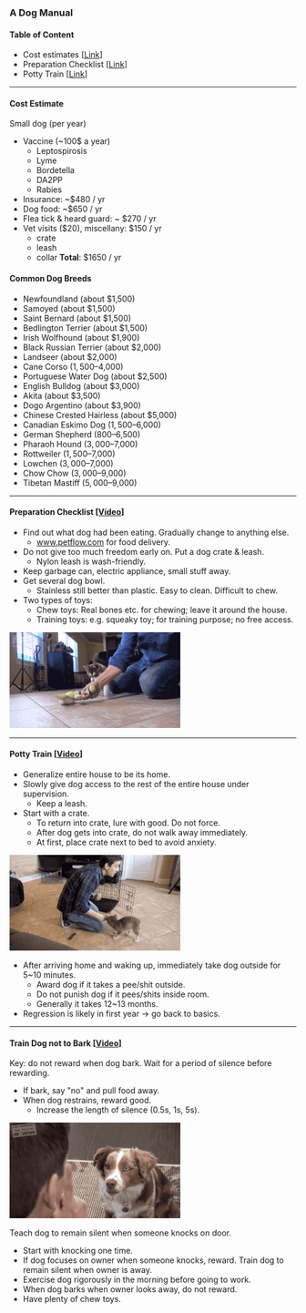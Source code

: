 ### A Dog Manual

#### Table of Content
* Cost estimates [[Link](#cost-estimate)]
* Preparation Checklist [[Link](#Preparation-Checklist)]
* Potty Train [[Link](#Potty-Train)]

___
#### Cost Estimate
Small dog (per year)
* Vaccine (~100$ a year)
  - Leptospirosis
  - Lyme
  - Bordetella
  - DA2PP
  - Rabies
* Insurance: ~$480 / yr
* Dog food: ~$650 / yr
* Flea tick & heard guard: ~ $270 / yr
* Vet visits ($20), miscellany: $150 / yr
  - crate
  - leash
  - collar
**Total**: $1650 / yr

#### Common Dog Breeds
* Newfoundland (about $1,500)
* Samoyed (about $1,500)
* Saint Bernard (about $1,500)
* Bedlington Terrier (about $1,500)
* Irish Wolfhound (about $1,900)
* Black Russian Terrier (about $2,000)
* Landseer (about $2,000)
* Cane Corso ($1,500–$4,000)
* Portuguese Water Dog (about $2,500)
* English Bulldog (about $3,000)
* Akita (about $3,500)
* Dogo Argentino (about $3,900)
* Chinese Crested Hairless (about $5,000)
* Canadian Eskimo Dog ($1,500–$6,000)
* German Shepherd ($800–$6,500)
* Pharaoh Hound ($3,000–$7,000)
* Rottweiler ($1,500–$7,000)
* Lowchen ($3,000–$7,000)
* Chow Chow ($3,000–$9,000)
* Tibetan Mastiff ($5,000–$9,000)
___
#### Preparation Checklist [[Video](https://www.youtube.com/watch?v=---jcia5ufM)]
* Find out what dog had been eating. Gradually change to anything else.
  - www.petflow.com for food delivery.
* Do not give too much freedom early on. Put a dog crate & leash.
  - Nylon leash is wash-friendly.
* Keep garbage can, electric appliance, small stuff away.
* Get several dog bowl.
  - Stainless still better than plastic. Easy to clean. Difficult to chew.
* Two types of toys:
  - Chew toys: Real bones etc. for chewing; leave it around the house.
  - Training toys: e.g. squeaky toy; for training purpose; no free access.

![alt-text](assets/everything_you_need_to_be_prepared_for_your_new_puppy_1.gif)
  ___
#### Potty Train [[Video](https://www.youtube.com/watch?v=7vOXWCewEYM&t=19s)]
* Generalize entire house to be its home.
* Slowly give dog access to the rest of the entire house under supervision.
  - Keep a leash.
* Start with a crate.
  - To return into crate, lure with good. Do not force.
  - After dog gets into crate, do not walk away immediately.
  - At first, place crate next to bed to avoid anxiety.

![alt-text](assets/how_to_potty_train_your_puppy_easily_1.gif)

* After arriving home and waking up, immediately take dog outside for 5~10 minutes.
  - Award dog if it takes a pee/shit outside.
  - Do not punish dog if it pees/shits inside room.
  - Generally it takes 12~13 months.
* Regression is likely in first year -> go back to basics.

___
#### Train Dog not to Bark [[Video](https://www.youtube.com/watch?v=s0A9SpCdRZg)]
Key: do not reward when dog bark. Wait for a period of silence before rewarding.
* If bark, say "no" and pull food away.
* When dog restrains, reward good.
  - Increase the length of silence (0.5s, 1s, 5s).

![alt-text](assets/how_to_teach_your_dog_not_to_bark_humanely_and_effectively_1.gif)

Teach dog to remain silent when someone knocks on door.
* Start with knocking one time.
* If dog focuses on owner when someone knocks, reward.
Train dog to remain silent when owner is away.
* Exercise dog rigorously in the morning before going to work.
* When dog barks when owner looks away, do not reward.
* Have plenty of chew toys.
